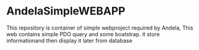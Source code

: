 # AndelaSimpleWEBAPP
This repository is container of simple webproject required by Andela, This web contains simple PDO query and some boatstrap. it store informationand then display it later from database
